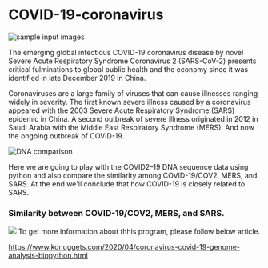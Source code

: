 # COVID-19-coronavirus

![sample input images](https://github.com/nageshsinghc4/COVID-19-coronavirus/blob/master/coronavirus-4833754_1920.jpg)

The emerging global infectious COVID-19 coronavirus disease by novel Severe Acute Respiratory Syndrome Coronavirus 2 (SARS-CoV-2) presents critical fulminations to global public health and the economy since it was identified in late December 2019 in China.

Coronaviruses are a large family of viruses that can cause illnesses ranging widely in severity. The first known severe illness caused by a coronavirus appeared with the 2003 Severe Acute Respiratory Syndrome (SARS) epidemic in China. A second outbreak of severe illness originated in 2012 in Saudi Arabia with the Middle East Respiratory Syndrome (MERS). And now the ongoing outbreak of COVID-19.

![DNA comparison](https://github.com/nageshsinghc4/COVID-19-coronavirus/blob/master/Screenshot%202020-10-16%20at%2011.36.26%20AM.png)

Here we are going to play with the COVID2–19 DNA sequence data using python and also compare the similarity among COVID-19/COV2, MERS, and SARS. At the end we'll conclude that how COVID-19 is closely related to SARS.

### Similarity between COVID-19/COV2, MERS, and SARS.

![](https://github.com/nageshsinghc4/COVID-19-coronavirus/blob/master/Screenshot%202020-10-16%20at%2011.41.43%20AM.png)
To get more information about thhis program, please follow below article.

https://www.kdnuggets.com/2020/04/coronavirus-covid-19-genome-analysis-biopython.html
